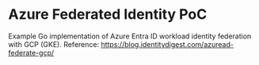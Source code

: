# Azure Federated Identity PoC

Example Go implementation of Azure Entra ID workload identity federation with GCP (GKE). 
Reference: https://blog.identitydigest.com/azuread-federate-gcp/
